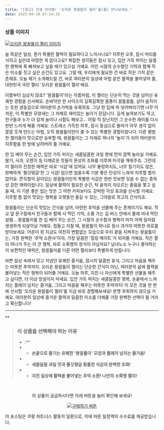 ```yaml
---
title: "[광고] 인생 아이템! '오리온 왕꿈틀이 젤리'을(를) 만나보세요."
date: 2025-09-10 07:14:28
---
```

### 상품 이미지
[![오리온 왕꿈틀이 젤리 이미지](https://ads-partners.coupang.com/image1/FeRtLYMdiZeOIqe3FQ8Lgc1O4DwctRrwSF6OPWhEKxdufU3T-3rSwckkjy8DZzW-Ty7J9PcPbrssbiiVAPDJdgPi0s0dWE_wP9TVA4I3JOPFtcA_fRaZGzmksBi2R3xRmrWyWDd6xA2k0rV-Qdh8mx-TICVaF_buSQkjp5oMDWpgZBusk_nYwdIXJU-0VwTONlT8rhlofRo3rPfens4jxujP5n7M3Hi_zk1fJAnyctqfp3ES_qFt_tvoW9zrUkZPMZNVSYeOF6src5Y1kfb3n4GY7ItAXZ9LS5G0FDlNBfNQn_Q9yak=)](https://link.coupang.com/re/AFFSDP?lptag=AF8916626&pageKey=8059560818&itemId=18627224007&vendorItemId=85762595866&traceid=V0-153-fc4abad55984bbed&requestid=20250910161405892227716025&token=31850C%7CMIXED)

늘 똑같은 일상, 뭔가 특별한 활력이 필요하다고 느끼시나요? 지루한 오후, 잠시 머리를 식히고 싶은데 마땅한 게 없다고요? 복잡한 생각들은 잠시 잊고, 입안 가득 퍼지는 달콤한 행복에 푹 빠져보고 싶을 때가 있으실 거예요. 어린 시절의 순수했던 기억과 함께 작은 미소를 짓고 싶은 순간도 있고요. 그럴 때, 우리에게 필요한 건 바로 작은 기적 같은 존재죠. 오늘 제가 소개해드릴 건, 바로 여러분의 일상에 마법 같은 활력을 불어넣어 줄, 대한민국 국민 젤리 '오리온 왕꿈틀이 젤리'예요.

이름부터 심상치 않죠? '왕꿈틀이'라는 이름처럼, 이 젤리는 단순히 먹는 것을 넘어선 유쾌한 경험을 선사해요. 손바닥만 한 사이즈의 길쭉길쭉한 몸통이 꿈틀꿈틀, 살아 움직이는 듯한 생동감으로 여러분의 손가락을 유혹하죠. 그냥 한 입에 쏙 넣어버리기엔 너무 아까운, 이 특별한 모양새는 그 자체로 재미있는 놀이가 된답니다. 길게 늘여보기도 하고, 친구들과 누가 더 길게 늘이나 시합도 해보고... 어릴 적 장난치던 그 순수한 재미를 다시 한번 느끼게 해줄 거예요. 스트레스 가득한 하루, 잠시 동심으로 돌아가 아무 생각 없이 깔깔 웃게 만드는 마법, 오직 왕꿈틀이만이 줄 수 있는 특별한 경험이랍니다. 다른 평범한 젤리들이 맛으로만 승부할 때, 왕꿈틀이는 그 자체로 하나의 '놀이'가 되어 여러분의 지루함을 한 방에 날려버려 줄 거예요.

한 입 베어 무는 순간, 입안 가득 퍼지는 새콤달콤한 과일 향에 먼저 깜짝 놀라실 거예요. 딸기, 사과, 오렌지 등 다채로운 맛들이 환상의 조화를 이루며 미각을 깨워주죠. 그런데 이 젤리의 진정한 매력은 바로 '식감'에 있어요. 너무 물렁하지도, 너무 질기지도 않은, 완벽하게 '쫄깃탱글'한 그 식감! 씹으면 씹을수록 기분 좋은 탄성이 느껴져 지루할 틈이 없어요. 쫀득함이 살아있는 왕꿈틀이만의 특별한 식감은 한번 맛보면 잊을 수 없는 중독성 강한 매력이랍니다. 일상에 활력이 필요한 순간, 턱 끝까지 차오르는 졸음을 쫓고 싶을 때, 이 기분 좋은 씹는 맛은 그 어떤 커피보다도 강력한 각성 효과를 선사할 거예요. 지루할 틈 없이 맛있는 행복을 오랫동안 즐길 수 있는, 그야말로 최고의 간식이죠.

왕꿈틀이는 단순히 맛있는 간식을 넘어, 아련한 추억을 선물해 주는 존재이기도 해요. 학교 앞 문구점에서 친구들과 함께 사 먹던 기억, 소풍 가는 길 버스 안에서 몰래 꺼내 먹던 설렘... 왕꿈틀이를 한 입 베어 무는 순간, 그 시절의 순수함과 행복이 마치 어제 일처럼 생생하게 되살아날 거예요. 힘들고 지칠 때, 왕꿈틀이 하나로 잠시 과거의 따뜻한 위로를 받아보세요. 어른이 된 지금도 여전히 변함없는 모습으로 우리 곁을 지켜주는 왕꿈틀이는, 가장 완벽한 '추억 소환사'이자, 가장 달콤한 '힐링 메이트'가 되어줄 거예요. 작은 젤리 하나가 주는 이 큰 행복, 바로 소확행의 정석이 아닐까요? 남녀노소 누구나 좋아하는 이 보편적인 매력은, 왕꿈틀이를 다른 어떤 젤리보다 특별하게 만듭니다.

바쁜 일상 속에서 잊고 지냈던 유쾌한 즐거움, 잠시의 달콤한 휴식, 그리고 마음을 채우는 따뜻한 추억까지. 오리온 왕꿈틀이 젤리는 단순한 간식이 아닌, 여러분의 삶에 활력을 불어넣는 작은 행복이 되어줄 거예요. 오늘 하루, 지친 나 자신에게 특별한 선물을 해주고 싶다면, 더 이상 망설이지 마세요. 입안 가득 퍼지는 새콤달콤한 행복, 손끝에서 느껴지는 플레이 넘치는 즐거움, 그리고 마음을 채우는 따뜻한 추억까지! 이 모든 것을 한 번에 선사할 '오리온 왕꿈틀이 젤리'를 지금 바로 경험해보세요! 분명 후회하지 않으실 거예요. 여러분의 일상에 즐거운 활력과 달콤한 미소를 더해줄 가장 완벽한 선택이 될 거라고 확신합니다!

---

**


> ### 이 상품을 선택해야 하는 이유
> - :**
> - *   **손끝으로 즐기는 유쾌한 '왕꿈틀이' 모양과 플레이 넘치는 즐거움!**
> - *   **새콤달콤 과일 맛과 쫄깃탱글 황홀한 식감의 완벽한 조화!**
> - *   **지친 일상에 활력을 불어넣는 추억 소환! 나만의 소확행 젤리!**


<br>

<div align="center">
  <p>이 상품이 궁금하시다면 아래 버튼을 눌러 확인해 보세요!</p>
  <a href="https://link.coupang.com/re/AFFSDP?lptag=AF8916626&pageKey=8059560818&itemId=18627224007&vendorItemId=85762595866&traceid=V0-153-fc4abad55984bbed&requestid=20250910161405892227716025&token=31850C%7CMIXED" target="_blank">
    <img src="https://img.shields.io/badge/지금 바로 구매하기-FF5722?style=for-the-badge&logo=coupa&logoColor=white" alt="구매하기 버튼">
  </a>
</div>

이 포스팅은 쿠팡 파트너스 활동의 일환으로, 이에 따른 일정액의 수수료를 제공받습니다.
